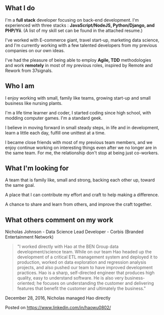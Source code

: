 What I do
-
I'm a __full stack__ developer focusing on back-end development. I'm experienced with three stacks : __JavaScript/NodeJS, Python/Django, and PHP/Yii__. (A list of my skill set can be found in the attached resume.)

I've worked with E-commerce giant, travel start-up, marketing data science, and I'm currently working with a few talented developers from my previous companies on our own ideas.

I've had the pleasure of being able to employ __Agile, TDD__ methodologies and work __remotely__ in most of my previous roles, inspired by Remote and Rework from 37signals. 

Who I am
-
I enjoy working with small, family like teams, growing start-up and small business like nursing plants.
 
I'm a life time learner and coder, I started coding since high school, with modding computer games. I'm a standard geek.

I believe in moving forward in small steady steps, in life and in development, learn a little each day, fulfill one unittest at a time.

I became close friends with most of my previous team members, and we enjoy continue working on interesting things even after we no longer are in the same team. For me, the relationship don't stop at being just co-workers.

What I'm looking for
-
A team that is family like, small and strong, backing each other up, toward the same goal.

A place that I can contribute my effort and craft to help making a difference.

A chance to share and learn from others, and improve the craft together.

What others comment on my work
-
Nicholas Johnson - Data Science Lead Developer - Corbis (Branded Entertainment Network)

>"I worked directly with Hao at the BEN Group data development/science team. While on our team Hao headed up the development of a critical ETL management system and deployed it to production, worked on data exploration and regression analysis projects, and also pushed our team to have improved development practices. Hao is a sharp, self-directed engineer that produces high quality, easy to understand software. He is also very business-oriented; he focuses on understanding the customer and delivering features that benefit the customer and ultimately the business."

December 28, 2016, Nicholas managed Hao directly
 
Posted on https://www.linkedin.com/in/haowu0802/

